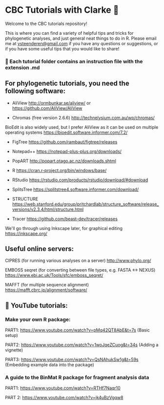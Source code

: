 # CBC Tutorials with Clarke :book:

Welcome to the CBC tutorials repository! 

This is where you can find a variety of helpful tips and tricks for phylogenetic analyses, and just general neat things to do in R. Please email me at <vsteenderen@gmail.com> if you have any questions or suggestions, or if you have some useful tips that you would like to share!


### :pushpin: Each tutorial folder contains an instruction file with the extension **.md** 


## For phylogenetic tutorials, you need the following software:

* AliView http://ormbunkar.se/aliview/ or https://github.com/AliView/AliView

* Chromas (free version 2.6.6) http://technelysium.com.au/wp/chromas/

BioEdit is also widely used, but I prefer AliView as it can be used on multiple operating systems https://bioedit.software.informer.com/7.2/

* FigTree https://github.com/rambaut/figtree/releases

* Notepad++ https://notepad-plus-plus.org/downloads/

* PopART http://popart.otago.ac.nz/downloads.shtml

* R https://cran.r-project.org/bin/windows/base/ 

* RStudio https://rstudio.com/products/rstudio/download/#download

* SplitsTree https://splitstree4.software.informer.com/download/

* STRUCTURE https://web.stanford.edu/group/pritchardlab/structure_software/release_versions/v2.3.4/html/structure.html 

* Tracer https://github.com/beast-dev/tracer/releases


We'll go through using Inkscape later, for graphical editing https://inkscape.org/

## Useful online servers:

CIPRES (for running various analyses on a server) http://www.phylo.org/

EMBOSS seqret (for converting between file types, e.g. FASTA <-> NEXUS) https://www.ebi.ac.uk/Tools/sfc/emboss_seqret/

MAFFT (for multiple sequence alignment) https://mafft.cbrc.jp/alignment/software/

## :movie_camera: YouTube tutorials:
### Make your own R package:
PART1: https://www.youtube.com/watch?v=pMq42QT8AbE&t=7s (Basic setup)

PART2: https://www.youtube.com/watch?v=1woJqeZCuog&t=34s (Adding a vignette)

PART3: https://www.youtube.com/watch?v=QsNAhukSw1g&t=59s (Embedding example data into the package)

### A guide to the BinMat R package for fragment analysis data

PART1: https://www.youtube.com/watch?v=RTHf7Naqr10

PART 2: https://www.youtube.com/watch?v=jk4uBzVgqw8
